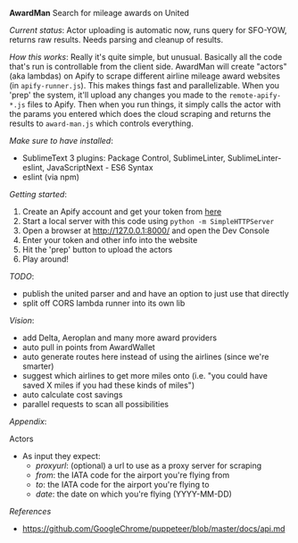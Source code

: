 **AwardMan**
  Search for mileage awards on United

*Current status*:
  Actor uploading is automatic now, runs query for SFO-YOW, returns raw results. Needs parsing and cleanup of results.

*How this works*:
  Really it's quite simple, but unusual. Basically all the code that's run is controllable from the client side. AwardMan will create "actors" (aka lambdas) on Apify to scrape different airline mileage award websites (in `apify-runner.js`). This makes things fast and parallelizable. When you 'prep' the system, it'll upload any changes you made to the `remote-apify-*.js` files to Apify. Then when you run things, it simply calls the actor with the params you entered which does the cloud scraping and returns the results to `award-man.js` which controls everything.

*Make sure to have installed*:
  - SublimeText 3 plugins:
    Package Control, SublimeLinter, SublimeLinter-eslint, JavaScriptNext - ES6 Syntax
  - eslint (via npm)

*Getting started*:
  1. Create an Apify account and get your token from [here](https://my.apify.com/account#/integrations)
  2. Start a local server with this code using `python -m SimpleHTTPServer`
  3. Open a browser at http://127.0.0.1:8000/ and open the Dev Console
  4. Enter your token and other info into the website
  5. Hit the 'prep' button to upload the actors
  6. Play around!

*TODO*:
  - publish the united parser and and have an option to just use that directly
  - split off CORS lambda runner into its own lib

*Vision*:
  - add Delta, Aeroplan and many more award providers
  - auto pull in points from AwardWallet
  - auto generate routes here instead of using the airlines (since we're smarter)
  - suggest which airlines to get more miles onto (i.e. "you could have saved X miles if you had these kinds of miles")
  - auto calculate cost savings
  - parallel requests to scan all possibilities

*Appendix*:

Actors
  - As input they expect:
    - _proxyurl_: (optional) a url to use as a proxy server for scraping
    - _from_: the IATA code for the airport you're flying from
    - _to_: the IATA code for the airport you're flying to
    - _date_: the date on which you're flying (YYYY-MM-DD)

*References*
  - https://github.com/GoogleChrome/puppeteer/blob/master/docs/api.md